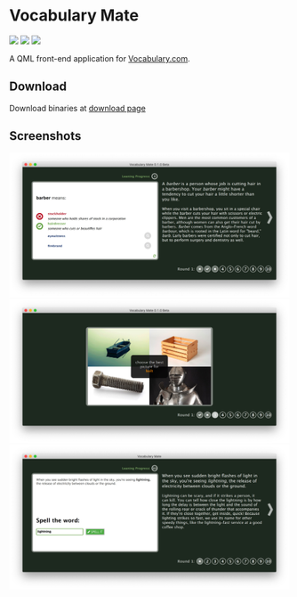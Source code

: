 # Vocabulary Mate 

![](https://img.shields.io/github/license/upday7/VocabMate.svg?style=flat-square)
![](https://img.shields.io/github/release/upday7/VocabMate.svg?style=flat-square)
![](https://img.shields.io/github/languages/top/upday7/VocabMate.svg?colorB=%2366CA5E&label=QML&style=flat-square)

A QML front-end application for [Vocabulary.com](https://www.vocabulary.com/play/).

## Download
Download binaries at [download page](https://github.com/upday7/VocabMate/releases)

## Screenshots

![](_docs/screens/options.jpg)
![](_docs/screens/pic.jpg)
![](_docs/screens/spell.jpg)
